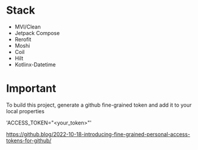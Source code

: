 # Stack
- MVI/Clean
- Jetpack Compose
- Rerofit
- Moshi
- Coil
- Hilt
- Kotlinx-Datetime

# Important
To build this project, generate a github fine-grained token and add it to your local properties

'ACCESS_TOKEN="<your_token>"'

https://github.blog/2022-10-18-introducing-fine-grained-personal-access-tokens-for-github/
